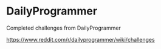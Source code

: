 # DailyProgrammer

Completed challenges from DailyProgrammer

https://www.reddit.com/r/dailyprogrammer/wiki/challenges
